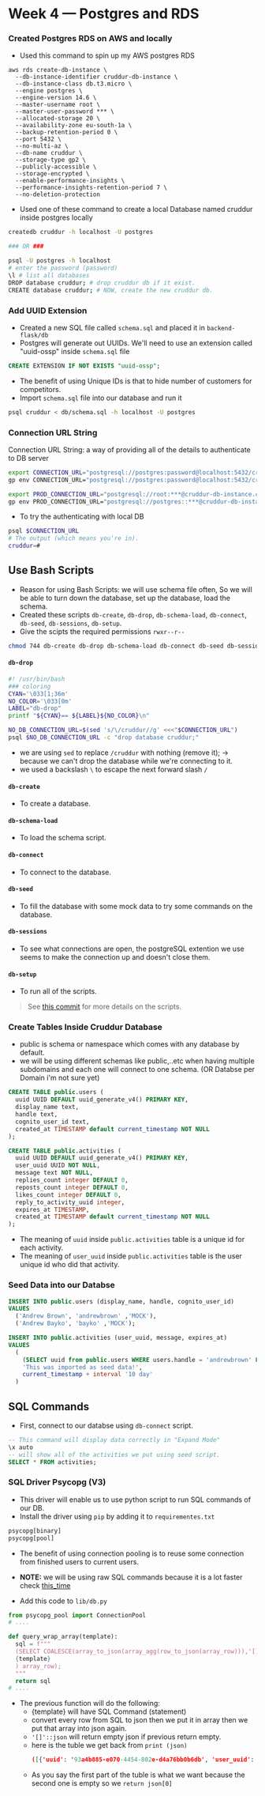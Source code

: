 # Week 4 — Postgres and RDS

### Created Postgres RDS on AWS and locally
- Used this command to spin up my AWS postgres RDS
```shell
aws rds create-db-instance \
  --db-instance-identifier cruddur-db-instance \
  --db-instance-class db.t3.micro \
  --engine postgres \
  --engine-version 14.6 \
  --master-username root \
  --master-user-password *** \
  --allocated-storage 20 \
  --availability-zone eu-south-1a \
  --backup-retention-period 0 \
  --port 5432 \
  --no-multi-az \
  --db-name cruddur \
  --storage-type gp2 \
  --publicly-accessible \
  --storage-encrypted \
  --enable-performance-insights \
  --performance-insights-retention-period 7 \
  --no-deletion-protection
```
- Used one of these command to create a local Database named cruddur inside postgres locally
```sh
createdb cruddur -h localhost -U postgres

### OR ###

psql -U postgres -h localhost
# enter the password (password)
\l # list all databases 
DROP database cruddur; # drop cruddur db if it exist.
CREATE database cruddur; # NOW, create the new cruddur db.
```

### Add UUID Extension
- Created a new SQL file called `schema.sql` and placed it in `backend-flask/db`
- Postgres will generate out UUIDs. We'll need to use an extension called "uuid-ossp" inside `schema.sql` file
```sql
CREATE EXTENSION IF NOT EXISTS "uuid-ossp";
```
- The benefit of using Unique IDs is that to hide number of customers for competitors.
- Import `schema.sql` file into our database and run it
```sh
psql cruddur < db/schema.sql -h localhost -U postgres
```

### Connection URL String
Connection URL String: a way of providing all of the details to authenticate to DB server
```sh
export CONNECTION_URL="postgresql://postgres:password@localhost:5432/cruddur"
gp env CONNECTION_URL="postgresql://postgres:password@localhost:5432/cruddur"

export PROD_CONNECTION_URL="postgresql://root:***@cruddur-db-instance.cw13efqq4djw.eu-south-1.rds.amazonaws.com:5432/cruddur"
gp env PROD_CONNECTION_URL="postgresql://postgres::***@cruddur-db-instance.cw13efqq4djw.eu-south-1.rds.amazonaws.com:5432/cruddur"
```
- To try the authenticating with local DB
```sh
psql $CONNECTION_URL
# The output (which means you're in).
cruddur=#
```

## Use Bash Scripts
- Reason for using Bash Scripts: we will use schema file often, So we will be able to turn down the database, set up the database, load the schema.
- Created these scripts `db-create`, `db-drop`, `db-schema-load`, `db-connect`, `db-seed`, `db-sessions`, `db-setup`.
- Give the scipts the required permissions `rwxr--r--`
```sh
chmod 744 db-create db-drop db-schema-load db-connect db-seed db-sessions db-setup
```

#### `db-drop`
```sh
#! /usr/bin/bash
### coloring
CYAN='\033[1;36m'
NO_COLOR='\033[0m'
LABEL="db-drop"
printf "${CYAN}== ${LABEL}${NO_COLOR}\n"

NO_DB_CONNECTION_URL=$(sed 's/\/cruddur//g' <<<"$CONNECTION_URL")
psql $NO_DB_CONNECTION_URL -c "drop database cruddur;"
```
- we are using `sed` to replace `/cruddur` with nothing (remove it); -> because we can't drop the database while we're connecting to it.
- we used a backslash `\` to escape the next forward slash `/`

#### `db-create`
- To create a database.
#### `db-schema-load`
- To load the schema script.
#### `db-connect`
- To connect to the database.
#### `db-seed`
- To fill the database with some mock data to try some commands on the database.
#### `db-sessions`
- To see what connections are open, the postgreSQL extention we use seems to make the connection up and doesn't close them.
#### `db-setup`
- To run all of the scripts.

> See [this commit](https://github.com/AbdassalamAhmad/aws-bootcamp-cruddur-2023/commit/4e7d426b7e3fd2b70088cef6654fdddf1bc471c5) for more details on the scripts.

### Create Tables Inside Cruddur Database
- public is schema or namespace which comes with any database by default.
- we will be using different schemas like public,..etc when having multiple subdomains and each one will connect to one schema. (OR Databse per Domain i'm not sure yet)
```sql
CREATE TABLE public.users (
  uuid UUID DEFAULT uuid_generate_v4() PRIMARY KEY,
  display_name text,
  handle text,
  cognito_user_id text,
  created_at TIMESTAMP default current_timestamp NOT NULL
);

CREATE TABLE public.activities (
  uuid UUID DEFAULT uuid_generate_v4() PRIMARY KEY,
  user_uuid UUID NOT NULL,
  message text NOT NULL,
  replies_count integer DEFAULT 0,
  reposts_count integer DEFAULT 0,
  likes_count integer DEFAULT 0,
  reply_to_activity_uuid integer,
  expires_at TIMESTAMP,
  created_at TIMESTAMP default current_timestamp NOT NULL
);
```
- The meaning of `uuid` inside `public.activities` table is a unique id for each activity.
- The meaning of `user_uuid` inside `public.activities` table is the user unique id who did that activity.

### Seed Data into our Databse
```sql
INSERT INTO public.users (display_name, handle, cognito_user_id)
VALUES
  ('Andrew Brown', 'andrewbrown' ,'MOCK'),
  ('Andrew Bayko', 'bayko' ,'MOCK');

INSERT INTO public.activities (user_uuid, message, expires_at)
VALUES
  (
    (SELECT uuid from public.users WHERE users.handle = 'andrewbrown' LIMIT 1),
    'This was imported as seed data!',
    current_timestamp + interval '10 day'
  )
```

## SQL Commands
- First, connect to our databse using `db-connect` script.
```sql
-- This command will display data correctly in "Expand Mode"
\x auto 
-- will show all of the activities we put using seed script.
SELECT * FROM activities;
```

### SQL Driver Psycopg (V3)
- This driver will enable us to use python script to run SQL commands of our DB.
- Install the driver using `pip` by adding it to `requirementes.txt`
```txt
psycopg[binary]
psycopg[pool]
```
- The benefit of using connection pooling is to reuse some connection from finished users to current users.
- **NOTE:** we will be using raw SQL commands because it is a lot faster check [this_time](https://youtu.be/Sa2iB33sKFo?list=PLBfufR7vyJJ7k25byhRXJldB5AiwgNnWv&t=2064)

- Add this code to `lib/db.py`
```py
from psycopg_pool import ConnectionPool
# ....

def query_wrap_array(template):
  sql = f"""
  (SELECT COALESCE(array_to_json(array_agg(row_to_json(array_row))),'[]'::json) FROM (
  {template}
  ) array_row);
  """
  return sql
# ....
```
- The previous function will do the following:
  - {template} will have SQL Command (statement)
  - convert every row from SQL to json then we put it in array then we put that array into json again.
  - `'[]'::json` will return empty json if previous return empty.
  - here is the tuble we get back from `print (json)`
    ```json
    ([{'uuid': '93a4b885-e070-4454-802e-d4a76bb0b6db', 'user_uuid': '041baa78-3ebb-44c9-b9c8-b99df06faba2', 'message': 'This was imported as seed data!', 'replies_count': 0, 'reposts_count': 0, 'likes_count': 0, 'reply_to_activity_uuid': None, 'expires_at': '2023-03-26T04:42:45.500728', 'created_at': '2023-03-16T04:42:45.500728'}],)
    ```
  - As you say the first part of the tuble is what we want because the second one is empty so we `return json[0]`
 
